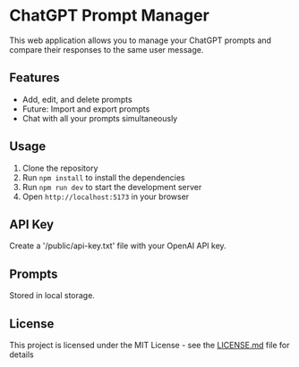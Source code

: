 # ChatGPT Prompt Manager

This web application allows you to manage your ChatGPT prompts and compare their responses to the same user message.

## Features

- Add, edit, and delete prompts
- Future: Import and export prompts
- Chat with all your prompts simultaneously

## Usage

1. Clone the repository
2. Run `npm install` to install the dependencies
3. Run `npm run dev` to start the development server
4. Open `http://localhost:5173` in your browser

## API Key

Create a '/public/api-key.txt' file with your OpenAI API key.

## Prompts

Stored in local storage.

## License

This project is licensed under the MIT License - see the [LICENSE.md](LICENSE.md) file for details
